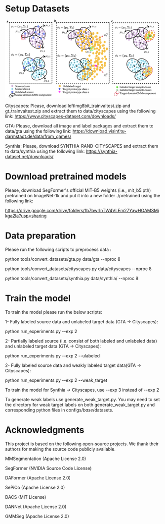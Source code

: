 # Setup Datasets

![](GenGMM_approach.png)

Cityscapes: Please, download leftImg8bit_trainvaltest.zip and gt_trainvaltest.zip and extract them to data/cityscapes using the following link:
https://www.cityscapes-dataset.com/downloads/

GTA: Please, download all image and label packages and extract them to data/gta using the following link: https://download.visinf.tu-darmstadt.de/data/from_games/

Synthia: Please, download SYNTHIA-RAND-CITYSCAPES and extract them to data/synthia using the following link: https://synthia-dataset.net/downloads/

# Download pretrained models

Please, download SegFormer's official MiT-B5 weights (i.e., mit_b5.pth) pretrained on ImageNet-1k and put it into a new folder ./pretrained using the following link:

https://drive.google.com/drive/folders/1b7bwrInTW4VLEm27YawHOAMSMikga2Ia?usp=sharing

# Data preparation
Please run the following scripts to preprocess data :

python tools/convert_datasets/gta.py data/gta --nproc 8

python tools/convert_datasets/cityscapes.py data/cityscapes --nproc 8

python tools/convert_datasets/synthia.py data/synthia/ --nproc 8

# Train the model
To train the model please run the below scripts:

1- Fully labeled source data and unlabeled target data (GTA -> Cityscapes):

python run_experiments.py --exp 2

2- Partially labeled source (i.e. consist of both labeled and unlabeled data) and unlabeled target data (GTA -> Cityscapes):

python run_experiments.py --exp 2 --ulabeled

2- Fully labeled source data and weakly labeled target data(GTA -> Cityscapes):

python run_experiments.py --exp 2 --weak_target


To train the model for Synthia -> Cityscapes, use --exp 3 instead of --exp 2 

To generate weak labels use generate_weak_target.py. You may need to set the directory for weak target labels on both generate_weak_target.py and corresponding python files in configs/_base_/datasets.

# Acknowledgments
This project is based on the following open-source projects. We thank their authors for making the source code publicly available.

MMSegmentation (Apache License 2.0)

SegFormer (NVIDIA Source Code License)

DAFormer (Apache License 2.0)

SePiCo (Apache License 2.0)

DACS (MIT License)

DANNet (Apache License 2.0)

GMMSeg (Apache License 2.0)



